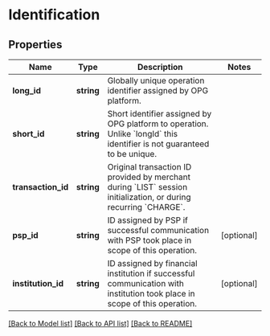 # Identification

## Properties
Name | Type | Description | Notes
------------ | ------------- | ------------- | -------------
**long_id** | **string** | Globally unique operation identifier assigned by OPG platform. | 
**short_id** | **string** | Short identifier assigned by OPG platform to operation. Unlike &#x60;longId&#x60; this identifier is not guaranteed to be unique. | 
**transaction_id** | **string** | Original transaction ID provided by merchant during &#x60;LIST&#x60; session initialization, or during recurring &#x60;CHARGE&#x60;. | 
**psp_id** | **string** | ID assigned by PSP if successful communication with PSP took place in scope of this operation. | [optional] 
**institution_id** | **string** | ID assigned by financial institution if successful communication with institution took place in scope of this operation. | [optional] 

[[Back to Model list]](../README.md#documentation-for-models) [[Back to API list]](../README.md#documentation-for-api-endpoints) [[Back to README]](../README.md)


